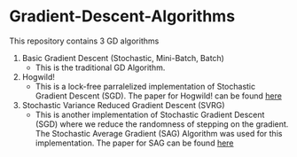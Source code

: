 # Gradient-Descent-Algorithms

This repository contains 3 GD algorithms
1. Basic Gradient Descent (Stochastic, Mini-Batch, Batch)
   - This is the traditional GD Algorithm.
2. Hogwild!
   - This is a lock-free parralelized implementation of Stochastic Gradient Descent (SGD). The paper for Hogwild! can be found [here](https://people.eecs.berkeley.edu/~brecht/papers/hogwildTR.pdf)
3. Stochastic Variance Reduced Gradient Descent (SVRG)
   - This is another implementation of Stochastic Gradient Descent (SGD) where we reduce the randomness of stepping on the gradient. The Stochastic Average Gradient (SAG) Algorithm was used for this implementation. The paper for SAG can be found [here](https://arxiv.org/pdf/1309.2388v2.pdf)